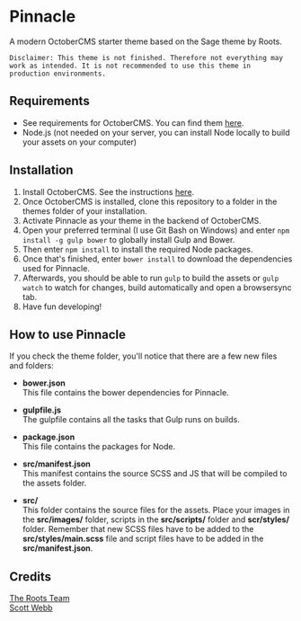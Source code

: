 # Pinnacle
A modern OctoberCMS starter theme based on the Sage theme by Roots.

`Disclaimer: This theme is not finished. Therefore not everything may work as intended. It is not recommended to use this theme in production environments.`

## Requirements
* See requirements for OctoberCMS. You can find them [here](https://octobercms.com/docs/setup/installation#system-requirements).
* Node.js (not needed on your server, you can install Node locally to build your assets on your computer)

## Installation
1. Install OctoberCMS. See the instructions [here](https://octobercms.com/docs/setup/installation).
1. Once OctoberCMS is installed, clone this repository to a folder in the themes folder of your installation.
1. Activate Pinnacle as your theme in the backend of OctoberCMS.
1. Open your preferred terminal (I use Git Bash on Windows) and enter `npm install -g gulp bower` to globally install Gulp and Bower.
1. Then enter `npm install` to install the required Node packages.
1. Once that's finished, enter `bower install` to download the dependencies used for Pinnacle.
1. Afterwards, you should be able to run `gulp` to build the assets or `gulp watch` to watch for changes, build automatically and open a browsersync tab.
1. Have fun developing!

## How to use Pinnacle
If you check the theme folder, you'll notice that there are a few new files and folders:

* **bower.json**  
  This file contains the bower dependencies for Pinnacle.
* **gulpfile.js**  
  The gulpfile contains all the tasks that Gulp runs on builds.
* **package.json**  
  This file contains the packages for Node.
* **src/manifest.json**  
  This manifest contains the source SCSS and JS that will be compiled to the assets folder.

* **src/**  
  This folder contains the source files for the assets. Place your images in the **src/images/** folder, scripts in the **src/scripts/** folder and **scr/styles/** folder. Remember that new SCSS files have to be added to the **src/styles/main.scss** file and script files have to be added in the **src/manifest.json**.

## Credits
[The Roots Team](https://roots.io/sage/)  
[Scott Webb](https://unsplash.com/@scottwebb)
